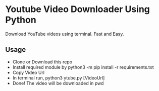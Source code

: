 # Youtube Video Downloader Using Python

Download YouTube videos using terminal. Fast and Easy.

## Usage

* Clone or Download this repo
* Install required module by python3 -m pip install -r requirements.txt
* Copy Video Url
* In terminal run, python3 ytube.py [VideoUrl]
* Done! The video will be downloaded in pwd

